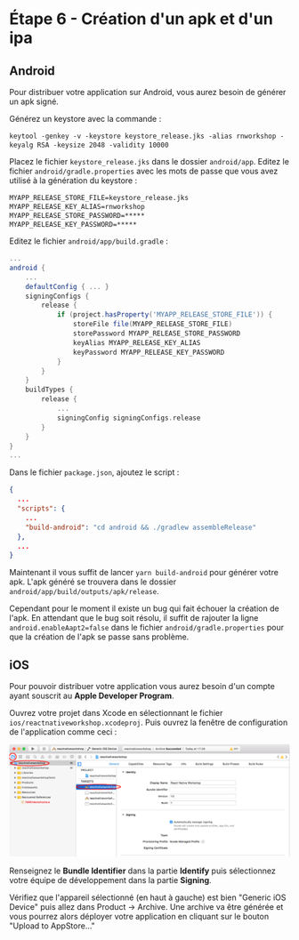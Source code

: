 # Étape 6 - Création d'un apk et d'un ipa

## Android

Pour distribuer votre application sur Android, vous aurez besoin de générer un apk signé.

Générez un keystore avec la commande :

```
keytool -genkey -v -keystore keystore_release.jks -alias rnworkshop -keyalg RSA -keysize 2048 -validity 10000
```

Placez le fichier ```keystore_release.jks``` dans le dossier ```android/app```. Editez le fichier ```android/gradle.properties``` avec les mots de passe que vous avez utilisé à la génération du keystore :

```
MYAPP_RELEASE_STORE_FILE=keystore_release.jks
MYAPP_RELEASE_KEY_ALIAS=rnworkshop
MYAPP_RELEASE_STORE_PASSWORD=*****
MYAPP_RELEASE_KEY_PASSWORD=*****
```

Editez le fichier ```android/app/build.gradle``` :

```gradle
...
android {
    ...
    defaultConfig { ... }
    signingConfigs {
        release {
            if (project.hasProperty('MYAPP_RELEASE_STORE_FILE')) {
                storeFile file(MYAPP_RELEASE_STORE_FILE)
                storePassword MYAPP_RELEASE_STORE_PASSWORD
                keyAlias MYAPP_RELEASE_KEY_ALIAS
                keyPassword MYAPP_RELEASE_KEY_PASSWORD
            }
        }
    }
    buildTypes {
        release {
            ...
            signingConfig signingConfigs.release
        }
    }
}
...
```

Dans le fichier ```package.json```, ajoutez le script :
```json
{
  ...
  "scripts": {
    ...
    "build-android": "cd android && ./gradlew assembleRelease"
  },
  ...
}
```

Maintenant il vous suffit de lancer ```yarn build-android``` pour générer votre apk. L'apk généré se trouvera dans le dossier ```android/app/build/outputs/apk/release```.

Cependant pour le moment il existe un bug qui fait échouer la création de l'apk. En attendant que le bug soit résolu, il suffit de rajouter la ligne ```android.enableAapt2=false``` dans le fichier ```android/gradle.properties``` pour que la création de l'apk se passe sans problème.

## iOS

Pour pouvoir distribuer votre application vous aurez besoin d'un compte ayant souscrit au **Apple Developer Program**.

Ouvrez votre projet dans Xcode en sélectionnant le fichier ```ios/reactnativeworkshop.xcodeproj```. Puis ouvrez la fenêtre de configuration de l'application comme ceci :

![Capture d'écran montrant comment accéder aux pramètres de l'application](./Xcode_App_Params.png "Paramètres de l'application")

Renseignez le **Bundle Identifier** dans la partie **Identify** puis sélectionnez votre équipe de développement dans la partie **Signing**.

Vérifiez que l'appareil sélectionné (en haut à gauche) est bien "Generic iOS Device" puis allez dans Product -> Archive. Une archive va être générée et vous pourrez alors déployer votre application en cliquant sur le bouton "Upload to AppStore..."